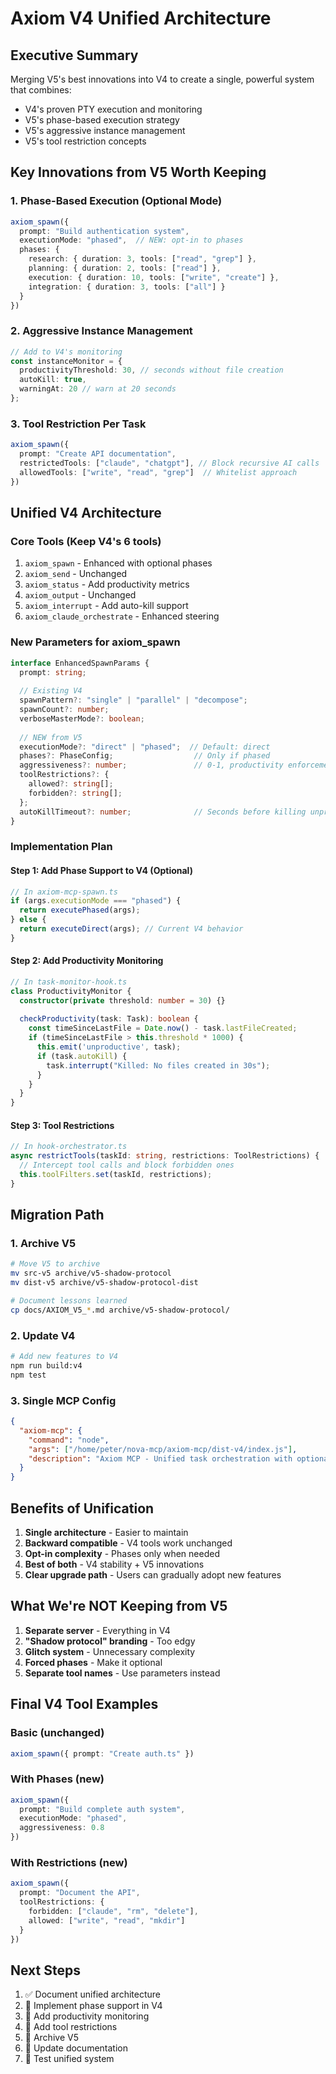 # Axiom V4 Unified Architecture

## Executive Summary

Merging V5's best innovations into V4 to create a single, powerful system that combines:
- V4's proven PTY execution and monitoring
- V5's phase-based execution strategy
- V5's aggressive instance management
- V5's tool restriction concepts

## Key Innovations from V5 Worth Keeping

### 1. **Phase-Based Execution** (Optional Mode)
```typescript
axiom_spawn({
  prompt: "Build authentication system",
  executionMode: "phased",  // NEW: opt-in to phases
  phases: {
    research: { duration: 3, tools: ["read", "grep"] },
    planning: { duration: 2, tools: ["read"] },
    execution: { duration: 10, tools: ["write", "create"] },
    integration: { duration: 3, tools: ["all"] }
  }
})
```

### 2. **Aggressive Instance Management**
```typescript
// Add to V4's monitoring
const instanceMonitor = {
  productivityThreshold: 30, // seconds without file creation
  autoKill: true,
  warningAt: 20 // warn at 20 seconds
};
```

### 3. **Tool Restriction Per Task**
```typescript
axiom_spawn({
  prompt: "Create API documentation",
  restrictedTools: ["claude", "chatgpt"], // Block recursive AI calls
  allowedTools: ["write", "read", "grep"]  // Whitelist approach
})
```

## Unified V4 Architecture

### Core Tools (Keep V4's 6 tools)
1. `axiom_spawn` - Enhanced with optional phases
2. `axiom_send` - Unchanged
3. `axiom_status` - Add productivity metrics
4. `axiom_output` - Unchanged
5. `axiom_interrupt` - Add auto-kill support
6. `axiom_claude_orchestrate` - Enhanced steering

### New Parameters for axiom_spawn
```typescript
interface EnhancedSpawnParams {
  prompt: string;
  
  // Existing V4
  spawnPattern?: "single" | "parallel" | "decompose";
  spawnCount?: number;
  verboseMasterMode?: boolean;
  
  // NEW from V5
  executionMode?: "direct" | "phased";  // Default: direct
  phases?: PhaseConfig;                  // Only if phased
  aggressiveness?: number;               // 0-1, productivity enforcement
  toolRestrictions?: {
    allowed?: string[];
    forbidden?: string[];
  };
  autoKillTimeout?: number;              // Seconds before killing unproductive
}
```

### Implementation Plan

#### Step 1: Add Phase Support to V4 (Optional)
```typescript
// In axiom-mcp-spawn.ts
if (args.executionMode === "phased") {
  return executePhased(args);
} else {
  return executeDirect(args); // Current V4 behavior
}
```

#### Step 2: Add Productivity Monitoring
```typescript
// In task-monitor-hook.ts
class ProductivityMonitor {
  constructor(private threshold: number = 30) {}
  
  checkProductivity(task: Task): boolean {
    const timeSinceLastFile = Date.now() - task.lastFileCreated;
    if (timeSinceLastFile > this.threshold * 1000) {
      this.emit('unproductive', task);
      if (task.autoKill) {
        task.interrupt("Killed: No files created in 30s");
      }
    }
  }
}
```

#### Step 3: Tool Restrictions
```typescript
// In hook-orchestrator.ts
async restrictTools(taskId: string, restrictions: ToolRestrictions) {
  // Intercept tool calls and block forbidden ones
  this.toolFilters.set(taskId, restrictions);
}
```

## Migration Path

### 1. Archive V5
```bash
# Move V5 to archive
mv src-v5 archive/v5-shadow-protocol
mv dist-v5 archive/v5-shadow-protocol-dist

# Document lessons learned
cp docs/AXIOM_V5_*.md archive/v5-shadow-protocol/
```

### 2. Update V4
```bash
# Add new features to V4
npm run build:v4
npm test
```

### 3. Single MCP Config
```json
{
  "axiom-mcp": {
    "command": "node",
    "args": ["/home/peter/nova-mcp/axiom-mcp/dist-v4/index.js"],
    "description": "Axiom MCP - Unified task orchestration with optional phases"
  }
}
```

## Benefits of Unification

1. **Single architecture** - Easier to maintain
2. **Backward compatible** - V4 tools work unchanged
3. **Opt-in complexity** - Phases only when needed
4. **Best of both** - V4 stability + V5 innovations
5. **Clear upgrade path** - Users can gradually adopt new features

## What We're NOT Keeping from V5

1. **Separate server** - Everything in V4
2. **"Shadow protocol" branding** - Too edgy
3. **Glitch system** - Unnecessary complexity
4. **Forced phases** - Make it optional
5. **Separate tool names** - Use parameters instead

## Final V4 Tool Examples

### Basic (unchanged)
```typescript
axiom_spawn({ prompt: "Create auth.ts" })
```

### With Phases (new)
```typescript
axiom_spawn({
  prompt: "Build complete auth system",
  executionMode: "phased",
  aggressiveness: 0.8
})
```

### With Restrictions (new)
```typescript
axiom_spawn({
  prompt: "Document the API",
  toolRestrictions: {
    forbidden: ["claude", "rm", "delete"],
    allowed: ["write", "read", "mkdir"]
  }
})
```

## Next Steps

1. ✅ Document unified architecture
2. 🔲 Implement phase support in V4
3. 🔲 Add productivity monitoring
4. 🔲 Add tool restrictions
5. 🔲 Archive V5
6. 🔲 Update documentation
7. 🔲 Test unified system